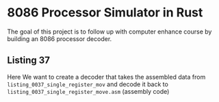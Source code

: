 # 8086 Processor Simulator in Rust

The goal of this project is to follow up with computer enhance course by building an 8086 processor decoder.

## Listing 37
Here We want to create a decoder that takes the assembled data from `listing_0037_single_register_mov` and decode it back
to `listing_0037_single_register_move.asm` (assembly code)